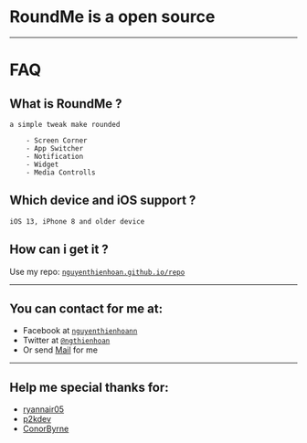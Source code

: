 # RoundMe is a open source

---

# FAQ

## What is RoundMe ? ##
    a simple tweak make rounded
    
        - Screen Corner
        - App Switcher
        - Notification
        - Widget
        - Media Controlls
    
## Which device and iOS support ? ##
    iOS 13, iPhone 8 and older device
    
## How can i get it ? ##
Use my repo:  <a href="nguyenthienhoan.github.io/repo" target="_blank">`nguyenthienhoan.github.io/repo`</a>

---

## You can contact for me at:
- Facebook at <a href="http://www.facebook.com/nguyenthienhoann" target="_blank">`nguyenthienhoann`</a>
- Twitter at <a href="http://twitter.com/ngthienhoan" target="_blank">`@ngthienhoan`</a>
- Or send [Mail](mailto:hoan.nguyen.16999@gmail.com) for me

---

## Help me special thanks for:
- [ryannair05](https://github.com/ryannair05/)
- [p2kdev](https://github.com/p2kdev/)
- [ConorByrne](https://github.com/cbyrne/)
